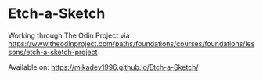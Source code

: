 # Etch-a-Sketch
Working through The Odin Project
via
https://www.theodinproject.com/paths/foundations/courses/foundations/lessons/etch-a-sketch-project

Available on:
https://mikadev1996.github.io/Etch-a-Sketch/
